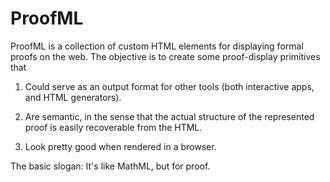 # ProofML

ProofML is a collection of custom HTML elements for displaying formal proofs on
the web. The objective is to create some proof-display primitives that 

1. Could serve as an output format for other tools (both interactive apps, and
   HTML generators).

2. Are semantic, in the sense that the actual structure of the represented
   proof is easily recoverable from the HTML.

3. Look pretty good when rendered in a browser.

The basic slogan: It's like MathML, but for proof.

